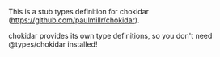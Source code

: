 This is a stub types definition for chokidar (https://github.com/paulmillr/chokidar).

chokidar provides its own type definitions, so you don't need @types/chokidar installed!